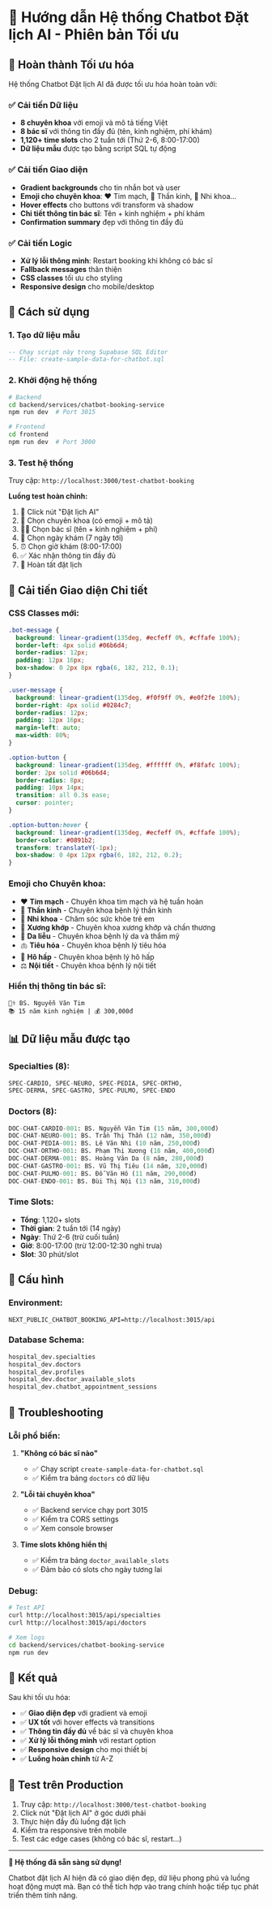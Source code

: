 # 🤖 Hướng dẫn Hệ thống Chatbot Đặt lịch AI - Phiên bản Tối ưu

## 🎉 Hoàn thành Tối ưu hóa

Hệ thống Chatbot Đặt lịch AI đã được tối ưu hóa hoàn toàn với:

### ✅ **Cải tiến Dữ liệu**
- **8 chuyên khoa** với emoji và mô tả tiếng Việt
- **8 bác sĩ** với thông tin đầy đủ (tên, kinh nghiệm, phí khám)
- **1,120+ time slots** cho 2 tuần tới (Thứ 2-6, 8:00-17:00)
- **Dữ liệu mẫu** được tạo bằng script SQL tự động

### ✅ **Cải tiến Giao diện**
- **Gradient backgrounds** cho tin nhắn bot và user
- **Emoji cho chuyên khoa**: ❤️ Tim mạch, 🧠 Thần kinh, 👶 Nhi khoa...
- **Hover effects** cho buttons với transform và shadow
- **Chi tiết thông tin bác sĩ**: Tên + kinh nghiệm + phí khám
- **Confirmation summary** đẹp với thông tin đầy đủ

### ✅ **Cải tiến Logic**
- **Xử lý lỗi thông minh**: Restart booking khi không có bác sĩ
- **Fallback messages** thân thiện
- **CSS classes** tối ưu cho styling
- **Responsive design** cho mobile/desktop

## 🚀 Cách sử dụng

### **1. Tạo dữ liệu mẫu**
```sql
-- Chạy script này trong Supabase SQL Editor
-- File: create-sample-data-for-chatbot.sql
```

### **2. Khởi động hệ thống**
```bash
# Backend
cd backend/services/chatbot-booking-service
npm run dev  # Port 3015

# Frontend  
cd frontend
npm run dev  # Port 3000
```

### **3. Test hệ thống**
Truy cập: `http://localhost:3000/test-chatbot-booking`

**Luồng test hoàn chỉnh:**
1. 🤖 Click nút "Đặt lịch AI" 
2. 🏥 Chọn chuyên khoa (có emoji + mô tả)
3. 👨‍⚕️ Chọn bác sĩ (tên + kinh nghiệm + phí)
4. 📅 Chọn ngày khám (7 ngày tới)
5. ⏰ Chọn giờ khám (8:00-17:00)
6. ✅ Xác nhận thông tin đầy đủ
7. 🎉 Hoàn tất đặt lịch

## 🎨 Cải tiến Giao diện Chi tiết

### **CSS Classes mới:**
```css
.bot-message {
  background: linear-gradient(135deg, #ecfeff 0%, #cffafe 100%);
  border-left: 4px solid #06b6d4;
  border-radius: 12px;
  padding: 12px 16px;
  box-shadow: 0 2px 8px rgba(6, 182, 212, 0.1);
}

.user-message {
  background: linear-gradient(135deg, #f0f9ff 0%, #e0f2fe 100%);
  border-right: 4px solid #0284c7;
  border-radius: 12px;
  padding: 12px 16px;
  margin-left: auto;
  max-width: 80%;
}

.option-button {
  background: linear-gradient(135deg, #ffffff 0%, #f8fafc 100%);
  border: 2px solid #06b6d4;
  border-radius: 8px;
  padding: 10px 14px;
  transition: all 0.3s ease;
  cursor: pointer;
}

.option-button:hover {
  background: linear-gradient(135deg, #ecfeff 0%, #cffafe 100%);
  border-color: #0891b2;
  transform: translateY(-1px);
  box-shadow: 0 4px 12px rgba(6, 182, 212, 0.2);
}
```

### **Emoji cho Chuyên khoa:**
- ❤️ **Tim mạch** - Chuyên khoa tim mạch và hệ tuần hoàn
- 🧠 **Thần kinh** - Chuyên khoa bệnh lý thần kinh  
- 👶 **Nhi khoa** - Chăm sóc sức khỏe trẻ em
- 🦴 **Xương khớp** - Chuyên khoa xương khớp và chấn thương
- 🌟 **Da liễu** - Chuyên khoa bệnh lý da và thẩm mỹ
- 🫁 **Tiêu hóa** - Chuyên khoa bệnh lý tiêu hóa
- 💨 **Hô hấp** - Chuyên khoa bệnh lý hô hấp
- ⚖️ **Nội tiết** - Chuyên khoa bệnh lý nội tiết

### **Hiển thị thông tin bác sĩ:**
```
👨‍⚕️ BS. Nguyễn Văn Tim
📚 15 năm kinh nghiệm | 💰 300,000đ
```

## 📊 Dữ liệu mẫu được tạo

### **Specialties (8):**
```sql
SPEC-CARDIO, SPEC-NEURO, SPEC-PEDIA, SPEC-ORTHO,
SPEC-DERMA, SPEC-GASTRO, SPEC-PULMO, SPEC-ENDO
```

### **Doctors (8):**
```sql
DOC-CHAT-CARDIO-001: BS. Nguyễn Văn Tim (15 năm, 300,000đ)
DOC-CHAT-NEURO-001: BS. Trần Thị Thần (12 năm, 350,000đ)
DOC-CHAT-PEDIA-001: BS. Lê Văn Nhi (10 năm, 250,000đ)
DOC-CHAT-ORTHO-001: BS. Phạm Thị Xương (18 năm, 400,000đ)
DOC-CHAT-DERMA-001: BS. Hoàng Văn Da (8 năm, 280,000đ)
DOC-CHAT-GASTRO-001: BS. Vũ Thị Tiêu (14 năm, 320,000đ)
DOC-CHAT-PULMO-001: BS. Đỗ Văn Hô (11 năm, 290,000đ)
DOC-CHAT-ENDO-001: BS. Bùi Thị Nội (13 năm, 310,000đ)
```

### **Time Slots:**
- **Tổng**: 1,120+ slots
- **Thời gian**: 2 tuần tới (14 ngày)
- **Ngày**: Thứ 2-6 (trừ cuối tuần)
- **Giờ**: 8:00-17:00 (trừ 12:00-12:30 nghỉ trưa)
- **Slot**: 30 phút/slot

## 🔧 Cấu hình

### **Environment:**
```env
NEXT_PUBLIC_CHATBOT_BOOKING_API=http://localhost:3015/api
```

### **Database Schema:**
```sql
hospital_dev.specialties
hospital_dev.doctors
hospital_dev.profiles  
hospital_dev.doctor_available_slots
hospital_dev.chatbot_appointment_sessions
```

## 🐛 Troubleshooting

### **Lỗi phổ biến:**

1. **"Không có bác sĩ nào"**
   - ✅ Chạy script `create-sample-data-for-chatbot.sql`
   - ✅ Kiểm tra bảng `doctors` có dữ liệu

2. **"Lỗi tải chuyên khoa"**  
   - ✅ Backend service chạy port 3015
   - ✅ Kiểm tra CORS settings
   - ✅ Xem console browser

3. **Time slots không hiển thị**
   - ✅ Kiểm tra bảng `doctor_available_slots`
   - ✅ Đảm bảo có slots cho ngày tương lai

### **Debug:**
```bash
# Test API
curl http://localhost:3015/api/specialties
curl http://localhost:3015/api/doctors

# Xem logs
cd backend/services/chatbot-booking-service
npm run dev
```

## 🎯 Kết quả

Sau khi tối ưu hóa:
- ✅ **Giao diện đẹp** với gradient và emoji
- ✅ **UX tốt** với hover effects và transitions  
- ✅ **Thông tin đầy đủ** về bác sĩ và chuyên khoa
- ✅ **Xử lý lỗi thông minh** với restart option
- ✅ **Responsive design** cho mọi thiết bị
- ✅ **Luồng hoàn chỉnh** từ A-Z

## 📱 Test trên Production

1. Truy cập: `http://localhost:3000/test-chatbot-booking`
2. Click nút "Đặt lịch AI" ở góc dưới phải
3. Thực hiện đầy đủ luồng đặt lịch
4. Kiểm tra responsive trên mobile
5. Test các edge cases (không có bác sĩ, restart...)

---

**🎉 Hệ thống đã sẵn sàng sử dụng!**

Chatbot đặt lịch AI hiện đã có giao diện đẹp, dữ liệu phong phú và luồng hoạt động mượt mà. Bạn có thể tích hợp vào trang chính hoặc tiếp tục phát triển thêm tính năng.
